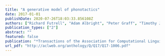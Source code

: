 ```yaml
---
title: "A generative model of phonotactics"
date: 2017-01-01
publishDate: 2020-07-26T18:03:33.856108Z
authors: ["Richard Futrell", "Adam Albright", "Peter Graff", "Timothy J. O'Donnell"]
publication_types: ["2"]
abstract: ""
featured: false
publication: "*Transactions of the Association for Computational Linguistics*"
url_pdf: "http://aclweb.org/anthology/Q/Q17/Q17-1006.pdf"
---
```


